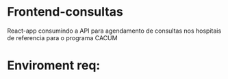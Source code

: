 # Frontend-consultas
React-app consumindo a API para agendamento de consultas nos hospitais de referencia para o programa CACUM

# Enviroment req:
